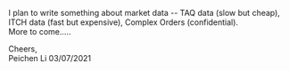 I plan to write something about market data -- TAQ data (slow but cheap), ITCH data (fast but expensive), Complex Orders (confidential).  
More to come.....  


Cheers,  
Peichen Li
03/07/2021
